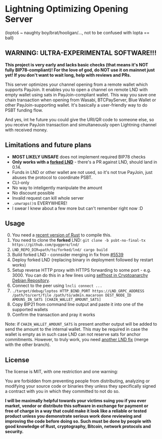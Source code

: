 # Lightning Optimizing Opening Server

(loptoš ~ naughty boy/brat/hooligan/..., not to be confused with lopta == ball)

## WARNING: ULTRA-EXPERIMENTAL SOFTWARE!!!

**This project is very early and lacks basic checks (that means it's NOT fully BIP78-compliant)!
For the love of god, do NOT use it on mainnet just yet!
If you don't want to wait long, help with reviews and PRs.**

This server optimizes your channel opening from a remote wallet which supports PayJoin.
It enables you to open a channel on remote LND with empty wallet using sats in PayJoin-compliant wallet.
This way you save one chain transaction when opening from Wasabi, BTCPayServer, Blue Wallet or other PayJoin-supporting wallet.
It's basically a user-friendly way to do PSBT funding flow.

And yes, int he future you could give the URI/QR code to someone else, so you receive PayJoin transaction and simultaneously open Lightning channel with received money.

## Limitations and future plans

* **MOST LIKELY UNSAFE** does not implement required BIP78 checks
* **Only works with a [forked LND](https://github.com/guggero/lnd/tree/psbt-no-final-tx)** - there's a PR against LND, should land in 0.14.
* Funds in LND or other wallet are not used, so it's not true PayJoin, just abuses the protocol to coordinate PSBT.
* CLI-only
* No way to inteligently manipulate the amount
* No discount possible
* Invalid request can kill whole server
* `.unwraps()`s EVERYWHERE!
* I swear I knew about a few more but can't remember right now :D

## Usage

0. You need a [recent version of Rust](https://rustup.rs) to compile this.
1. You need to clone the **forked** LND: `git clone -b psbt-no-final-tx https://github.com/guggero/lnd/`
2. `LND_REPO_DIR=path/to/forked/lnd/ cargo build`
3. Build forked LND - connsider merging in fix from [#5539](https://github.com/lightningnetwork/lnd/pull/5539)
4. Deploy forked LND (replacing binary in deployment followed by restart works)
5. Setup reverse HTTP proxy with HTTPS forwarding to some port - e.g. 3000.
   You can do this in a few lines using [selfhost in Cryptoanarchy Debian Repository](https://github.com/debian-cryptoanarchy/cryptoanarchy-deb-repo-builder/blob/master/docs/user-level.md#selfhost).
6. Connect to the peer using `lncli connect ...`
7. `./target/debug/loptos HTTP_BIND_PORT https://LND_GRPC_ADDRESS /path/to/cert/file /path/to/admin.macaroon DEST_NODE_ID AMOUNS_IN_SATS [CHAIN_WALLET_AMOUNT_SATS]`
8. Copy BIP21 from command line output and paste it into one of the supported wallets
9. Confirm the transaction and pray it works

Note: if `CHAIN_WALLET_AMOUNT_SATS` is present another output will be added to send the amount to the internal wallet.
This may be required in case the wallet is empty as in such case LND can not reserve sats for anchor commitments.
However, to truly work, you need [another LND fix](https://github.com/lightningnetwork/lnd/pull/5539) (merge with the other branch).

## License

The license is MIT, with one restriction and one warning:

You are forbidden from preventing people from distributing, analyzing or modifying your source code or binaries they unless they specifically signed a contract with you in which they committed to not do so.

**I will be maximally helpful towards your victims suing you if you ever market, vendor or distribute this software in exchange for payment or free of charge in a way that could make it look like a reliable or tested product unless you demonstrate serious work done reviewing and improving the code before doing so. Such must be done by people with good knowledge of Rust, cryptography, Bitcoin, network protocols and security.**
